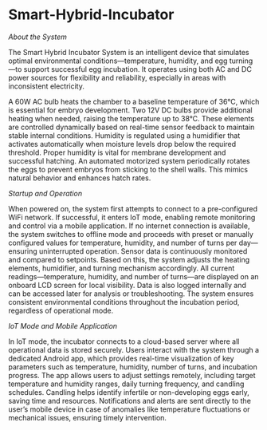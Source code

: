 # Smart-Hybrid-Incubator

 *About the System*

The Smart Hybrid Incubator System is an intelligent device that simulates optimal environmental conditions—temperature, humidity, and egg turning—to support successful egg incubation. It operates using both AC and DC power sources for flexibility and reliability, especially in areas with inconsistent electricity.

A 60W AC bulb heats the chamber to a baseline temperature of 36°C, which is essential for embryo development. Two 12V DC bulbs provide additional heating when needed, raising the temperature up to 38°C. These elements are controlled dynamically based on real-time sensor feedback to maintain stable internal conditions.
Humidity is regulated using a humidifier that activates automatically when moisture levels drop below the required threshold. Proper humidity is vital for membrane development and successful hatching.
An automated motorized system periodically rotates the eggs to prevent embryos from sticking to the shell walls. This mimics natural behavior and enhances hatch rates.

*Startup and Operation*

When powered on, the system first attempts to connect to a pre-configured WiFi network. If successful, it enters IoT mode, enabling remote monitoring and control via a mobile application. If no internet connection is available, the system switches to offline mode and proceeds with preset or manually configured values for temperature, humidity, and number of turns per day—ensuring uninterrupted operation.
Sensor data is continuously monitored and compared to setpoints. Based on this, the system adjusts the heating elements, humidifier, and turning mechanism accordingly. All current readings—temperature, humidity, and number of turns—are displayed on an onboard LCD screen for local visibility.
Data is also logged internally and can be accessed later for analysis or troubleshooting. The system ensures consistent environmental conditions throughout the incubation period, regardless of operational mode.

*IoT Mode and Mobile Application*

In IoT mode, the incubator connects to a cloud-based server where all operational data is stored securely. Users interact with the system through a dedicated Android app, which provides real-time visualization of key parameters such as temperature, humidity, number of turns, and incubation progress.
The app allows users to adjust settings remotely, including target temperature and humidity ranges, daily turning frequency, and candling schedules. Candling helps identify infertile or non-developing eggs early, saving time and resources.
Notifications and alerts are sent directly to the user’s mobile device in case of anomalies like temperature fluctuations or mechanical issues, ensuring timely intervention.
